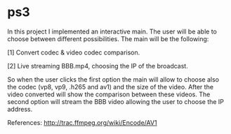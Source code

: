 # ps3

In this project I implemented an interactive main. The user will be able to choose between different possibilities. The main will be the following:

[1] Convert codec & video codec comparison.

[2] Live streaming BBB.mp4, choosing the IP of the broadcast. 

So when the user clicks the first option the main will allow to choose also the codec (vp8, vp9, .h265 and av1) and the size of the video. After the video converted will show the comparison between these videos.
The second option will stream the BBB video allowing the user to choose the IP address.

References:
http://trac.ffmpeg.org/wiki/Encode/AV1
